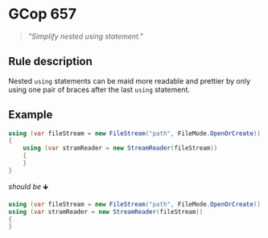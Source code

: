 ﻿# GCop 657

> *"Simplify nested using statement."*

## Rule description

Nested `using` statements can be maid more readable and prettier by only using one pair of braces after the last `using` statement.

## Example

```csharp
using (var fileStream = new FileStream("path", FileMode.OpenOrCreate))
{ 
    using (var stramReader = new StreamReader(fileStream))
    {
    }
}
```

*should be* 🡻

```csharp
using (var fileStream = new FileStream("path", FileMode.OpenOrCreate))
using (var stramReader = new StreamReader(fileStream))
{
}
```

